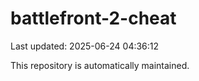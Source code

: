 # battlefront-2-cheat

Last updated: 2025-06-24 04:36:12

This repository is automatically maintained.
